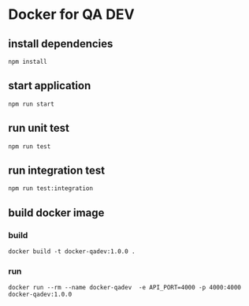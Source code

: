 # Docker for QA DEV

## install dependencies
```
npm install
```

## start application
```
npm run start
```

## run unit test
```
npm run test
```

## run integration test
```
npm run test:integration
```

## build docker image

### build
```
docker build -t docker-qadev:1.0.0 .
```

### run
```
docker run --rm --name docker-qadev  -e API_PORT=4000 -p 4000:4000 docker-qadev:1.0.0
```